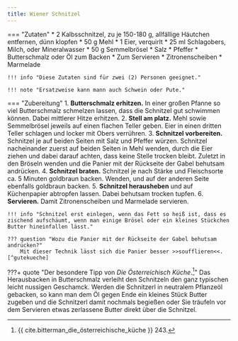 ```yaml
---
title: Wiener Schnitzel
---
```

=== "Zutaten"
    * 2 Kalbsschnitzel, zu je 150-180 g, allfällige Häutchen entfernen, dünn klopfen
    * 50 g Mehl
    * 1 Eier, verquirlt
    * 25 ml Schlagobers, Milch, oder Mineralwasser
    * 50 g Semmelbrösel
    * Salz
    * Pfeffer
    * Butterschmalz oder Öl zum Backen
    * Zum Servieren
        * Zitronenscheiben
        * Marmelade

    !!! info "Diese Zutaten sind für zwei (2) Personen geeignet."

    !!! note "Ersatzweise kann mann auch Schwein oder Pute."

=== "Zubereitung"
    1. **Butterschmalz erhitzen.** In einer großen Pfanne so viel Butterschmalz schmelzen lassen, dass die Schnitzel gut schwimmen können. Dabei mittlerer Hitze erhitzen.
    2. **Stell am platz.** Mehl sowie Semmelbrösel jeweils auf einen flachen Teller geben. Eier in einen dritten Teller schlagen und locker mit Obers verrühren.
    3. **Schnitzel vorbereiten.** Schnitzel je auf beiden Seiten mit Salz und Pfeffer würzen. Schnitzel nacheinander zuerst auf beiden Seiten in Mehl wenden, durch die Eier ziehen und dabei darauf achten, dass keine Stelle trocken bleibt. Zuletzt in den Bröseln wenden und die Panier mit der Rückseite der Gabel behutsam andrücken.
    4. **Schnitzel braten.** Schnitzel je nach Stärke und Fleischsorte ca. 5 Minuten goldbraun backen. Wenden, und auf der anderen Seite ebenfalls goldbraun backen.
    5. **Schnitzel herausheben** und auf Küchenpapier abtropfen lassen. Dabei behutsam trocken tupfen.
    6. **Servieren.** Damit Zitronenscheiben und Marmelade servieren.

    !!! info "Schnitzel erst einlegen, wenn das Fett so heiß ist, dass es zischend aufschäumt, wenn man einige Brösel oder ein kleines Stückchen Butter hineinfallen lässt."

    ??? question "Wozu die Panier mit der Rückseite der Gabel behutsam andrücken?"
        Mit dieser Technik lässt sich die Panier besser >>soufflieren<<.[^gutekueche]

???+ quote "Der besondere Tipp von *Die Österreichisch Küche*.[^bitterman]"
    Das Herausbacken in Butterschmalz verleiht den Schnitzeln den ganz typischen leicht nussigen Geschamck. Werden die Schnitzerl in neutralem Pflanzeöl gebacken, so kann man dem Öl gegen Ende ein kleines Stück Butter zugeben und die Schnitzerl damit nochmals begießen oder Sie träufeln vor dem Servieren etwas zerlassene Butter direkt über die Schnitzel.

[^bitterman]:
    {{ cite.bitterman_die_österreichische_küche }}
    243.
[^chefkoch]:
    Sonja.
    ["Das echte Wiener Schnitzel."](https://www.chefkoch.de/rezepte/87975334071/Das-echte-Wiener-Schnitzel.html)
    *Chef Koch.*
    27 November 2000.
[^wagner]:
    Wagner, Renate.
    ["Wiener Schnitzel."](https://www.austria.info/de/aktivitaeten/essen-und-trinken/oesterreichische-kueche/rezepte-aus-oesterreich/wiener-schnitzel)
    *austria.info.*
    9 November 2020.
[^gutekueche]:
    ["Wiener Schnitzel."](https://www.gutekueche.at/wiener-schnitzel-rezept-170)
    *Gute Kueche.*
    28 März 2015.
